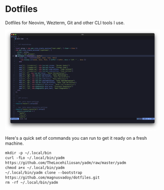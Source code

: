 # Dotfiles

Dotfiles for Neovim, Wezterm, Git and other CLI tools I use.

![Screenshot](screenshot.png)

Here's a quick set of commands you can run to get it ready on a fresh machine.

```
mkdir -p ~/.local/bin
curl -fLo ~/.local/bin/yadm https://github.com/TheLocehiliosan/yadm/raw/master/yadm
chmod a+x ~/.local/bin/yadm
~/.local/bin/yadm clone --bootstrap https://github.com/magnusvadoy/dotfiles.git
rm -rf ~/.local/bin/yadm
```
